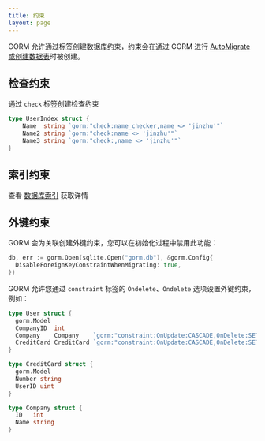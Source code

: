 ```yaml
---
title: 约束
layout: page
---
```


GORM 允许通过标签创建数据库约束，约束会在通过 GORM 进行 [AutoMigrate 或创建数据表](migration.html)时被创建。

## 检查约束

通过 `check` 标签创建检查约束

```go
type UserIndex struct {
    Name  string `gorm:"check:name_checker,name <> 'jinzhu'"`
    Name2 string `gorm:"check:name <> 'jinzhu'"`
    Name3 string `gorm:"check:,name <> 'jinzhu'"`
}
```

## 索引约束

查看 [数据库索引](indexes.html) 获取详情

## 外键约束

GORM 会为关联创建外键约束，您可以在初始化过程中禁用此功能：

```go
db, err := gorm.Open(sqlite.Open("gorm.db"), &gorm.Config{
  DisableForeignKeyConstraintWhenMigrating: true,
})
```

GORM 允许您通过 `constraint` 标签的 `Ondelete`、`Ondelete` 选项设置外键约束，例如：

```go
type User struct {
  gorm.Model
  CompanyID  int
  Company    Company    `gorm:"constraint:OnUpdate:CASCADE,OnDelete:SET NULL;"`
  CreditCard CreditCard `gorm:"constraint:OnUpdate:CASCADE,OnDelete:SET NULL;"`
}

type CreditCard struct {
  gorm.Model
  Number string
  UserID uint
}

type Company struct {
  ID   int
  Name string
}
```
